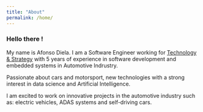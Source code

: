 ```yaml
---
title: "About"
permalink: /home/
---
```



### Hello there ! 

My name is Afonso Diela. I am a Software Engineer working for [Technology & Strategy](https://www.technologyandstrategy.com/) with 5 years of experience in software development and embedded systems in Automotive Indrustry.

Passionate about cars and motorsport, new technologies with a strong interest in data science and Artificial Intelligence.

I am excited to work on innovative projects in the automotive industry such as: electric vehicles, ADAS systems and self-driving cars. 
